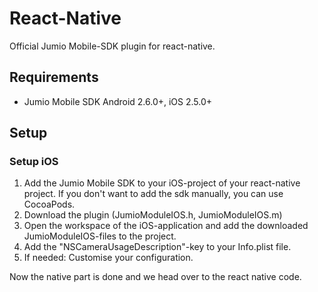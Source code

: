 # React-Native

Official Jumio Mobile-SDK plugin for react-native.

## Requirements
* Jumio Mobile SDK Android 2.6.0+, iOS 2.5.0+

## Setup

### Setup iOS

1. Add the Jumio Mobile SDK to your iOS-project of your react-native project. If you don't want to add the sdk manually, you can use CocoaPods.
2. Download the plugin (JumioModuleIOS.h, JumioModuleIOS.m)
3. Open the workspace of the iOS-application and add the downloaded JumioModuleIOS-files to the project.
4. Add the "NSCameraUsageDescription"-key to your Info.plist file.
5. If needed: Customise your configuration.

Now the native part is done and we head over to the react native code.

